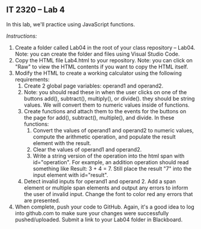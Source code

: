 ## IT 2320 – Lab 4

In this lab, we'll practice using JavaScript functions.

*Instructions:*  
1.	Create a folder called Lab04 in the root of your class repository – Lab04.  Note: you can create the folder and files using Visual Studio Code.  
2. Copy the HTML file Lab4.html to your repository. Note: you can click on "Raw" to view the HTML contents if you want to copy the HTML itself. 
3. Modify the HTML to create a working calculator using the following requirements:
     1. Create 2 global page variables: operand1 and operand2.
     2. Note: you should read these in when the user clicks on one of the buttons add(), subtract(), multiply(), or divide(). they should be string values. We will convert them to numeric values inside of functions.
     3. Create functions and attach them to the events for the buttons on the page for add(), subtract(), multiple(), and divide. In these functions:
          1. Convert the values of operand1 and operand2 to numeric values, compute the arithmetic operation, and populate the result element with the result. 
          2. Clear the values of operand1 and operand2.
          3. Write a string version of the operation into the html span with id="operation". For example, an addition operation should read something like Result: 3 + 4 = 7. Still place the result "7" into the input element with id="result".
     4. Detect invalid inputs for operand1 and operand 2. Add a span element or multiple span elements and output any errors to inform the user of invalid input. Change the font to color red any errors that are presented.
4. When complete, push your code to GitHub. Again, it's a good idea to log into github.com to make sure your changes were successfully pushed/uploaded. Submit a link to your Lab04 folder in Blackboard.

